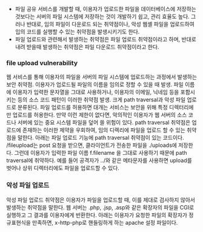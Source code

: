 - 파일 공유 서비스를 개발할 때, 이용자가 업로드한 파일을 데이터베이스에 저장하는 것보다는 서버의 파일 시스템에 저장하는 것이 개발하기 쉽고, 관리 효율도 높다. 그러나 반대로, 임의 파일이 다운로드 되는 취약점이나, 악성 웹셸 파일을 업로드하여 입의 코드를 실행할 수 있는 취약점을 발생시키기도 한다. 
- 파일 업로드와 관련해서 발생하는 취약점은 파일 업로드 취약점이라고 하며, 반대로 내려 받을때 발생하는 취약점은 파일 다운로드 취약점이라고 한다. 

### file upload vulnerability
웹 서비스를 통해 이용자의 파일을 서버의 파일 시스템에 업로드하는 과정에서 발생하는 보안 취약점. 이용자가 업로드될 파일의 이름을 임의로 정할 수 있을 때 발생. 파일 이름에 이용자가 입력한 문자열을 그대로 사용하거나, 이용자의 이메일, 닉네임 등을 포함시키는 등의 소스 코드 패턴이 이러한 취약점 발생. 
크게 path traversal과 악성 파일 업로드로 분류된다. 파일 업로드를 허용하면 대개는 서비스는 보안을 위해 특정 디렉터리에만 업로드를 허용한다. 만약 이런 제한이 없다면, 악의적인 이용자가 웹 서버의 소스 코드나 서버에 있는 중요 시스템 파일을 덮어 쓸 위험이 있다. 
path traversal 취약점은 업로드에 존재하는 이러한 제약을 우회하여, 임의 디렉리에 파일을 업로드 할 수 있는 취약점을 말한다. 
아래는 파일 업로드 기능에 path traversal 취약점이 있는 코드이다. /fileupload는 post 요청을 받으면, 클라이언트가 전송한 파일을 ./uploads에 저장한다. 그런데 이용자가 입력한 파일 이름 f.filename 을 그대로 사용하기 때문에 path traversal에 취약하다. 예를 들어 공격자가 ../와 같은 메타문자를 사용하면 upload를 벗어나 상위 디렉터리에도 파일을 업로드할 수 있다. 

### 악성 파일 업로드
악성 파일 업로드 취약점은 이용자가 파일을 업로드할 때, 이를 제대로 검사하지 않아서 발생하는 취약점을 말한다. 
웹 서버는 .php, .jsp, .asp와 같은 확장자의 파일을 CGI로 실행하고 그 결과를 이용자에게 반환한다. 아래는 이용자가 요청한 파일의 확장자가 정규표현식을 만족하면, x-http-php로 핸들링하게 하는 apache 설정 파일이다. 
